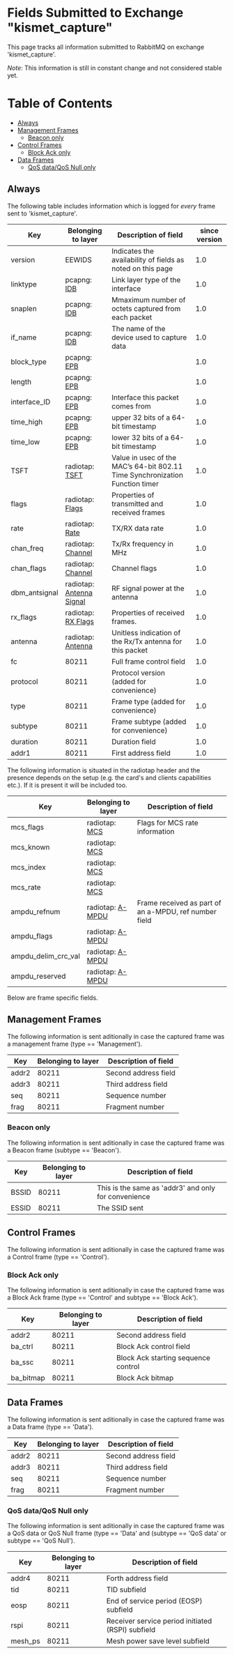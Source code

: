Fields Submitted to Exchange "kismet_capture"
=============================================

This page tracks all information submitted to RabbitMQ on exchange 'kismet_capture'.

*Note*: This information is still in constant change and not considered stable yet.

# Table of Contents

* [Always](#always)
* [Management Frames](#management-frames)
  * [Beacon only](#beacon-only)
* [Control Frames](#control-frames)
  * [Block Ack only](#block-ack-only)
* [Data Frames](#data-frames)
  * [QoS data/QoS Null only](#qos-dataqos-null-only)

## Always
The following table includes information which is logged for *every* frame sent to 'kismet_capture'.

Key | Belonging to layer | Description of field | since version
----| ------------------ | -------------------- | -------------
version | EEWIDS | Indicates the availability of fields as noted on this page | 1.0
linktype | pcapng: [IDB](https://xml2rfc.tools.ietf.org/cgi-bin/xml2rfc.cgi?url=https://raw.githubusercontent.com/pcapng/pcapng/master/draft-tuexen-opsawg-pcapng.xml&modeAsFormat=html/ascii&type=ascii#section_idb) | Link layer type of the interface | 1.0
snaplen | pcapng: [IDB](https://xml2rfc.tools.ietf.org/cgi-bin/xml2rfc.cgi?url=https://raw.githubusercontent.com/pcapng/pcapng/master/draft-tuexen-opsawg-pcapng.xml&modeAsFormat=html/ascii&type=ascii#section_idb) | Mmaximum number of octets captured from each packet | 1.0
if_name | pcapng: [IDB](https://xml2rfc.tools.ietf.org/cgi-bin/xml2rfc.cgi?url=https://raw.githubusercontent.com/pcapng/pcapng/master/draft-tuexen-opsawg-pcapng.xml&modeAsFormat=html/ascii&type=ascii#section_idb) | The name of the device used to capture data  | 1.0
block_type | pcapng: [EPB](https://xml2rfc.tools.ietf.org/cgi-bin/xml2rfc.cgi?url=https://raw.githubusercontent.com/pcapng/pcapng/master/draft-tuexen-opsawg-pcapng.xml&modeAsFormat=html/ascii&type=ascii#section_epb) |   | 1.0
length | pcapng: [EPB](https://xml2rfc.tools.ietf.org/cgi-bin/xml2rfc.cgi?url=https://raw.githubusercontent.com/pcapng/pcapng/master/draft-tuexen-opsawg-pcapng.xml&modeAsFormat=html/ascii&type=ascii#section_epb) |  | 1.0
interface_ID | pcapng: [EPB](https://xml2rfc.tools.ietf.org/cgi-bin/xml2rfc.cgi?url=https://raw.githubusercontent.com/pcapng/pcapng/master/draft-tuexen-opsawg-pcapng.xml&modeAsFormat=html/ascii&type=ascii#section_epb) | Interface this packet comes from | 1.0
time_high | pcapng: [EPB](https://xml2rfc.tools.ietf.org/cgi-bin/xml2rfc.cgi?url=https://raw.githubusercontent.com/pcapng/pcapng/master/draft-tuexen-opsawg-pcapng.xml&modeAsFormat=html/ascii&type=ascii#section_epb) | upper 32 bits of a 64-bit timestamp | 1.0
time_low | pcapng: [EPB](https://xml2rfc.tools.ietf.org/cgi-bin/xml2rfc.cgi?url=https://raw.githubusercontent.com/pcapng/pcapng/master/draft-tuexen-opsawg-pcapng.xml&modeAsFormat=html/ascii&type=ascii#section_epb) | lower 32 bits of a 64-bit timestamp  | 1.0
TSFT | radiotap: [TSFT](http://www.radiotap.org/fields/TSFT.html) | Value in usec of the MAC’s 64-bit 802.11 Time Synchronization Function timer | 1.0
flags | radiotap: [Flags](http://www.radiotap.org/fields/Flags.html) | Properties of transmitted and received frames | 1.0
rate | radiotap: [Rate](http://www.radiotap.org/fields/Rate.html) | TX/RX data rate | 1.0
chan_freq | radiotap: [Channel](http://www.radiotap.org/fields/Channel.html) | Tx/Rx frequency in MHz | 1.0
chan_flags | radiotap: [Channel](http://www.radiotap.org/fields/Channel.html) | Channel flags | 1.0
dbm_antsignal | radiotap: [Antenna Signal](http://www.radiotap.org/fields/dB%20antenna%20signal.html) | RF signal power at the antenna | 1.0
rx_flags | radiotap: [RX Flags](http://www.radiotap.org/fields/RX%20flags.html) | Properties of received frames.  | 1.0
antenna | radiotap: [Antenna](http://www.radiotap.org/fields/Antenna.html) | Unitless indication of the Rx/Tx antenna for this packet | 1.0
fc | 80211 | Full frame control field  | 1.0
protocol | 80211 | Protocol version (added for convenience)  | 1.0
type | 80211 | Frame type (added for convenience)  | 1.0
subtype | 80211 | Frame subtype (added for convenience)  | 1.0
duration | 80211 | Duration field  | 1.0
addr1 | 80211 | First address field  | 1.0

The following information is situated in the radiotap header and the presence depends on the setup (e.g. the card's and clients capabilities etc.). If it is present it will be included too.

Key | Belonging to layer | Description of field
----| ------------------ | --------------------
mcs_flags | radiotap: [MCS](http://www.radiotap.org/fields/MCS.html) | Flags for MCS rate information | 1.0
mcs_known | radiotap: [MCS](http://www.radiotap.org/fields/MCS.html) | | 1.0
mcs_index | radiotap: [MCS](http://www.radiotap.org/fields/MCS.html) |  | 1.0
mcs_rate | radiotap: [MCS](http://www.radiotap.org/fields/MCS.html) | | 1.0
ampdu_refnum | radiotap: [A-MPDU](http://www.radiotap.org/fields/A-MPDU%20status.html) | Frame received as part of an a-MPDU, ref number field | 1.0
ampdu_flags | radiotap: [A-MPDU](http://www.radiotap.org/fields/A-MPDU%20status.html) | | 1.0
ampdu_delim_crc_val | radiotap: [A-MPDU](http://www.radiotap.org/fields/A-MPDU%20status.html) | | 1.0
ampdu_reserved | radiotap: [A-MPDU](http://www.radiotap.org/fields/A-MPDU%20status.html) | | 1.0

Below are frame specific fields.

## Management Frames
The following information is sent aditionally in case the captured frame was a management frame
(type == 'Management').

Key | Belonging to layer | Description of field
----| ------------------ | --------------------
addr2 | 80211 | Second address field | 1.0
addr3 | 80211 | Third address field | 1.0
seq | 80211 | Sequence number | 1.0
frag | 80211 | Fragment number | 1.0

### Beacon only
The following information is sent aditionally in case the captured frame was a Beacon frame
(subtype == 'Beacon').

Key | Belonging to layer | Description of field
----| ------------------ | --------------------
BSSID | 80211 | This is the same as 'addr3' and only for convenience | 1.0
ESSID | 80211 | The SSID sent | 1.0

## Control Frames
The following information is sent aditionally in case the captured frame was a Control frame
(type == 'Control').

### Block Ack only
The following information is sent aditionally in case the captured frame was a Block Ack frame
(type == 'Control' and subtype == 'Block Ack').

Key | Belonging to layer | Description of field
----| ------------------ | --------------------
addr2 | 80211 | Second address field  | 1.0
ba_ctrl | 80211 | Block Ack control field  | 1.0
ba_ssc | 80211 | Block Ack starting sequence control  | 1.0
ba_bitmap | 80211 | Block Ack bitmap  | 1.0

## Data Frames
The following information is sent aditionally in case the captured frame was a Data frame
(type == 'Data').

Key | Belonging to layer | Description of field
----| ------------------ | --------------------
addr2 | 80211 | Second address field  | 1.0
addr3 | 80211 | Third address field  | 1.0
seq | 80211 | Sequence number  | 1.0
frag | 80211 | Fragment number  | 1.0

### QoS data/QoS Null only
The following information is sent aditionally in case the captured frame was a QoS data or QoS Null frame
(type == 'Data' and (subtype == 'QoS data' or subtype == 'QoS Null').

Key | Belonging to layer | Description of field
----| ------------------ | --------------------
addr4 | 80211 | Forth address field | 1.0
tid | 80211 | TID subfield | 1.0
eosp | 80211 | End of service period (EOSP) subfield  | 1.0
rspi | 80211 | Receiver service period initiated (RSPI) subfield  | 1.0
mesh_ps | 80211 | Mesh power save level subfield  | 1.0
